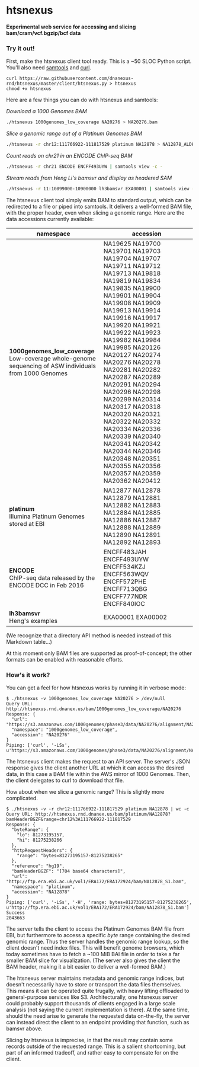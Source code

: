 # htsnexus

**Experimental web service for accessing and slicing bam/cram/vcf.bgzip/bcf data**

### Try it out!

First, make the htsnexus client tool ready. This is a ~50 SLOC Python script. You'll also need [samtools](http://www.htslib.org/) and [curl](https://curl.haxx.se/).

```
curl https://raw.githubusercontent.com/dnanexus-rnd/htsnexus/master/client/htsnexus.py > htsnexus
chmod +x htsnexus
```

Here are a few things you can do with htsnexus and samtools:

*Download a 1000 Genomes BAM*
```bash
./htsnexus 1000genomes_low_coverage NA20276 > NA20276.bam
```

*Slice a genomic range out of a Platinum Genomes BAM*

```bash
./htsnexus -r chr12:111766922-111817529 platinum NA12878 > NA12878_ALDH2.bam
```

*Count reads on chr21 in an ENCODE ChIP-seq BAM*

```bash
./htsnexus -r chr21 ENCODE ENCFF493UYW | samtools view -c -
```

*Stream reads from Heng Li's bamsvr and display as headered SAM*

```bash
./htsnexus -r 11:10899000-10900000 lh3bamsvr EXA00001 | samtools view -h - | less -S
```

The htsnexus client tool simply emits BAM to standard output, which can be redirected to a file or piped into samtools. It delivers a well-formed BAM file, with the proper header, even when slicing a genomic range. Here are the data accessions currently available:

| namespace | accession |
| --- | --- |
| **1000genomes_low_coverage** <br/> Low-coverage whole-genome sequencing of ASW individuals from 1000 Genomes | NA19625 NA19700 NA19701 NA19703 NA19704 NA19707 NA19711 NA19712 NA19713 NA19818 NA19819 NA19834 NA19835 NA19900 NA19901 NA19904 NA19908 NA19909 NA19913 NA19914 NA19916 NA19917 NA19920 NA19921 NA19922 NA19923 NA19982 NA19984 NA19985 NA20126 NA20127 NA20274 NA20276 NA20278 NA20281 NA20282 NA20287 NA20289 NA20291 NA20294 NA20296 NA20298 NA20299 NA20314 NA20317 NA20318 NA20320 NA20321 NA20322 NA20332 NA20334 NA20336 NA20339 NA20340 NA20341 NA20342 NA20344 NA20346 NA20348 NA20351 NA20355 NA20356 NA20357 NA20359 NA20362 NA20412 |
| **platinum** <br/> Illumina Platinum Genomes stored at EBI | NA12877 NA12878 NA12879 NA12881 NA12882 NA12883 NA12884 NA12885 NA12886 NA12887 NA12888 NA12889 NA12890 NA12891 NA12892 NA12893 |
| **ENCODE** <br/> ChIP-seq data released by the ENCODE DCC in Feb 2016 | ENCFF483JAH ENCFF493UYW ENCFF534KZJ ENCFF563WQV ENCFF572PHE ENCFF713QBG ENCFF777NDR ENCFF840IOC |
| **lh3bamsvr** <br/> Heng's examples | EXA00001 EXA00002 |

(We recognize that a directory API method is needed instead of this Markdown table...)

At this moment only BAM files are supported as proof-of-concept; the other formats can be enabled with reasonable efforts.

### How's it work?

You can get a feel for how htsnexus works by running it in verbose mode:

```
$ ./htsnexus -v 1000genomes_low_coverage NA20276 > /dev/null
Query URL: http://htsnexus.rnd.dnanex.us/bam/1000genomes_low_coverage/NA20276
Response: {
  "url": "https://s3.amazonaws.com/1000genomes/phase3/data/NA20276/alignment/NA20276.mapped.ILLUMINA.bwa.ASW.low_coverage.20120522.bam",
  "namespace": "1000genomes_low_coverage",
  "accession": "NA20276"
}
Piping: ['curl', '-LSs', u'https://s3.amazonaws.com/1000genomes/phase3/data/NA20276/alignment/NA20276.mapped.ILLUMINA.bwa.ASW.low_coverage.20120522.bam']
```

The htsnexus client makes the request to an API server. The server's JSON response gives the client another URL at which it can access the desired data, in this case a BAM file within the AWS mirror of 1000 Genomes. Then, the client delegates to curl to download that file.

How about when we slice a genomic range? This is slightly more complicated.

```
$ ./htsnexus -v -r chr12:111766922-111817529 platinum NA12878 | wc -c
Query URL: http://htsnexus.rnd.dnanex.us/bam/platinum/NA12878?bamHeaderBGZF&range=chr12%3A111766922-111817529
Response: {
  "byteRange": {
    "lo": 81273195157,
    "hi": 81275238266
  },
  "httpRequestHeaders": {
    "range": "bytes=81273195157-81275238265"
  },
  "reference": "hg19",
  "bamHeaderBGZF": "[704 base64 characters]",
  "url": "http://ftp.era.ebi.ac.uk/vol1/ERA172/ERA172924/bam/NA12878_S1.bam",
  "namespace": "platinum",
  "accession": "NA12878"
}
Piping: ['curl', '-LSs', '-H', 'range: bytes=81273195157-81275238265', u'http://ftp.era.ebi.ac.uk/vol1/ERA172/ERA172924/bam/NA12878_S1.bam']
Success
2043663
```

The server tells the client to access the Platinum Genomes BAM file from EBI, but furthermore to access a specific *byte* range containing the desired genomic range. Thus the server handles the genomic range lookup, so the client doesn't need index files. This will benefit genome browsers, which today sometimes have to fetch a ~100 MiB BAI file in order to take a far smaller BAM slice for visualization. (The server also gives the client the BAM header, making it a bit easier to deliver a well-formed BAM.)

The htsnexus server maintains metadata and genomic range indices, but doesn't necessarily have to store or transport the data files themselves. This means it can be operated quite frugally, with heavy lifting offloaded to general-purpose services like S3. Architecturally, one htsnexus server could probably support thousands of clients engaged in a large scale analysis (not saying the current implementation is there). At the same time, should the need arise to generate the requested data on-the-fly, the server can instead direct the client to an endpoint providing that function, such as bamsvr above.

Slicing by htsnexus is imprecise, in that the result may contain some records outside of the requested range. This is a salient shortcoming, but part of an informed tradeoff, and rather easy to compensate for on the client.
